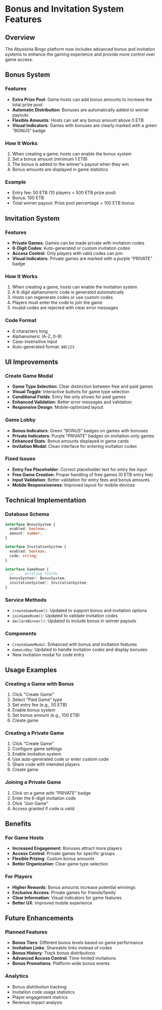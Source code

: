 # Bonus and Invitation System Features

## Overview

The Abyssinia Bingo platform now includes advanced bonus and invitation systems to enhance the gaming experience and provide more control over game access.

## Bonus System

### Features
- **Extra Prize Pool**: Game hosts can add bonus amounts to increase the total prize pool
- **Automatic Distribution**: Bonuses are automatically added to winner payouts
- **Flexible Amounts**: Hosts can set any bonus amount above 0 ETB
- **Visual Indicators**: Games with bonuses are clearly marked with a green "BONUS" badge

### How It Works
1. When creating a game, hosts can enable the bonus system
2. Set a bonus amount (minimum 1 ETB)
3. The bonus is added to the winner's payout when they win
4. Bonus amounts are displayed in game statistics

### Example
- Entry fee: 50 ETB (10 players = 500 ETB prize pool)
- Bonus: 100 ETB
- Total winner payout: Prize pool percentage + 100 ETB bonus

## Invitation System

### Features
- **Private Games**: Games can be made private with invitation codes
- **6-Digit Codes**: Auto-generated or custom invitation codes
- **Access Control**: Only players with valid codes can join
- **Visual Indicators**: Private games are marked with a purple "PRIVATE" badge

### How It Works
1. When creating a game, hosts can enable the invitation system
2. A 6-digit alphanumeric code is generated automatically
3. Hosts can regenerate codes or use custom codes
4. Players must enter the code to join the game
5. Invalid codes are rejected with clear error messages

### Code Format
- 6 characters long
- Alphanumeric (A-Z, 0-9)
- Case-insensitive input
- Auto-generated format: `ABC123`

## UI Improvements

### Create Game Modal
- **Game Type Selection**: Clear distinction between free and paid games
- **Visual Toggle**: Interactive buttons for game type selection
- **Conditional Fields**: Entry fee only shows for paid games
- **Enhanced Validation**: Better error messages and validation
- **Responsive Design**: Mobile-optimized layout

### Game Lobby
- **Bonus Indicators**: Green "BONUS" badges on games with bonuses
- **Private Indicators**: Purple "PRIVATE" badges on invitation-only games
- **Enhanced Stats**: Bonus amounts displayed in game cards
- **Invitation Modal**: Clean interface for entering invitation codes

### Fixed Issues
- **Entry Fee Placeholder**: Correct placeholder text for entry fee input
- **Free Game Creation**: Proper handling of free games (0 ETB entry fee)
- **Input Validation**: Better validation for entry fees and bonus amounts
- **Mobile Responsiveness**: Improved layout for mobile devices

## Technical Implementation

### Database Schema
```typescript
interface BonusSystem {
  enabled: boolean;
  amount: number;
}

interface InvitationSystem {
  enabled: boolean;
  code: string;
}

interface GameRoom {
  // ... existing fields
  bonusSystem?: BonusSystem;
  invitationSystem?: InvitationSystem;
}
```

### Service Methods
- `createGameRoom()`: Updated to support bonus and invitation options
- `joinGameRoom()`: Updated to validate invitation codes
- `declareWinner()`: Updated to include bonus in winner payouts

### Components
- `CreateGameModal`: Enhanced with bonus and invitation features
- `GameLobby`: Updated to handle invitation codes and display bonuses
- New invitation modal for code entry

## Usage Examples

### Creating a Game with Bonus
1. Click "Create Game"
2. Select "Paid Game" type
3. Set entry fee (e.g., 50 ETB)
4. Enable bonus system
5. Set bonus amount (e.g., 100 ETB)
6. Create game

### Creating a Private Game
1. Click "Create Game"
2. Configure game settings
3. Enable invitation system
4. Use auto-generated code or enter custom code
5. Share code with intended players
6. Create game

### Joining a Private Game
1. Click on a game with "PRIVATE" badge
2. Enter the 6-digit invitation code
3. Click "Join Game"
4. Access granted if code is valid

## Benefits

### For Game Hosts
- **Increased Engagement**: Bonuses attract more players
- **Access Control**: Private games for specific groups
- **Flexible Prizing**: Custom bonus amounts
- **Better Organization**: Clear game type selection

### For Players
- **Higher Rewards**: Bonus amounts increase potential winnings
- **Exclusive Access**: Private games for friends/family
- **Clear Information**: Visual indicators for game features
- **Better UX**: Improved mobile experience

## Future Enhancements

### Planned Features
- **Bonus Tiers**: Different bonus levels based on game performance
- **Invitation Links**: Shareable links instead of codes
- **Bonus History**: Track bonus distributions
- **Advanced Access Control**: Time-limited invitations
- **Bonus Promotions**: Platform-wide bonus events

### Analytics
- Bonus distribution tracking
- Invitation code usage statistics
- Player engagement metrics
- Revenue impact analysis 